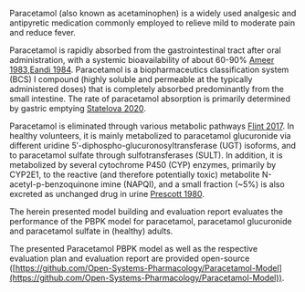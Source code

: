 Paracetamol (also known as acetaminophen) is a widely used analgesic and antipyretic medication commonly employed to relieve mild to moderate pain and reduce fever.

Paracetamol is rapidly absorbed from the gastrointestinal tract after oral administration, with a systemic bioavailability of about 60-90% [Ameer 1983](#main-references),[Eandi 1984](#main-references). Paracetamol is a biopharmaceutics classification system (BCS) I compound (highly soluble and permeable at the typically administered doses) that is completely absorbed predominantly from the small intestine. The rate of paracetamol 
absorption is primarily determined by gastric emptying [Statelova 2020](#main-references).

Paracetamol is eliminated through various metabolic pathways [Flint 2017](#main-references). In healthy volunteers, it is mainly metabolized to paracetamol glucuronide via different uridine 5′-diphospho-glucuronosyltransferase (UGT) isoforms, and to paracetamol sulfate through sulfotransferases (SULT). In addition, it is metabolized by several cytochrome P450 (CYP) enzymes, primarily by CYP2E1, to the reactive (and therefore potentially toxic) metabolite N-acetyl-p-benzoquinone imine (NAPQI), and a small fraction (~5%) is also excreted as unchanged drug in urine [Prescott 1980](#main-references).

The herein presented model building and evaluation report evaluates the performance of the PBPK model for paracetamol, paracetamol glucuronide and paracetamol sulfate in (healthy) adults.

The presented Paracetamol PBPK model as well as the respective evaluation plan and evaluation report are provided open-source ([https://github.com/Open-Systems-Pharmacology/Paracetamol-Model](https://github.com/Open-Systems-Pharmacology/Paracetamol-Model)).

